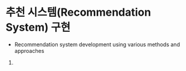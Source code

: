 # 추천 시스템(Recommendation System) 구현
- Recommendation system development using various methods and approaches

1.
